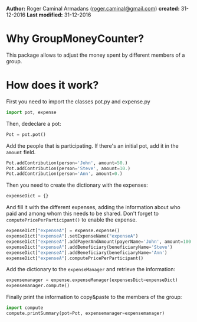 **Author:**
  Roger Caminal Armadans (roger.caminal@gmail.com)
**created:**  31-12-2016
**Last modified:** 31-12-2016

# Why GroupMoneyCounter?

This package allows to adjust the money spent by different members of a group.

# How does it work?

First you need to import the classes pot.py and expense.py 

```python
import pot, expense
```

Then, dedeclare a pot:

```python
Pot = pot.pot()
```

Add the people that is participating. If there's an initial pot, add it in the `amount` field.

```python
Pot.addContribution(person='John', amount=50.)
Pot.addContribution(person='Steve', amount=10.)
Pot.addContribution(person='Ann', amount=0.)
```

Then you need to create the dictionary with the expenses:

```python
expenseDict = {}
```

And fill it with the different expenses, adding the information about who paid and among whom this needs to be shared. Don't forget to `computePricePerParticipant()` to enable the expense.

```python
expenseDict["expenseA"] = expense.expense()
expenseDict["expenseA"].setExpenseName("expenseA")
expenseDict["expenseA"].addPayerAndAmount(payerName='John', amount=100.)
expenseDict["expenseA"].addBeneficiary(beneficiaryName='Steve')
expenseDict["expenseA"].addBeneficiary(beneficiaryName='Ann')
expenseDict["expenseA"].computePricePerParticipant()
```

Add the dictionary to the `expenseManager` and retrieve the information:

```python
expensemanager = expense.expenseManager(expensesDict=expenseDict)
expensemanager.compute()
```

Finally print the information to copy&paste to the members of the group:

```python
import compute
compute.printSummary(pot=Pot, expensemanager=expensemanager)
```
